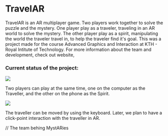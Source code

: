 # TravelAR

TravelAR is an AR multiplayer game. Two players work together to solve the puzzle and the mystery. One player play as a traveler, traveling in an AR world to solve the mystery. The other player play as a spirit, manipulating the world the traveler travel in, to help the traveler find it's goal. This was a project made for the course Advanced Graphics and Interaction at KTH - Royal Intitute of Technology. For more information about the team and development, check out website, <insert weblink here>

### Current status of the project: 
![](https://media1.giphy.com/media/k4Qbpe7KTf4R2XMatp/giphy.gif )

Two players can play at the same time, one on the computer as the Traveller, and the other on the phone as the Spirit.

![](https://media3.giphy.com/media/ZrxbvNj2tl2DFiU1Z0/giphy.gif )

The traveller can be moved by using the keyboard. Later, we plan to have a click-point interaction with the traveller in AR.

// The team behing MystARies
